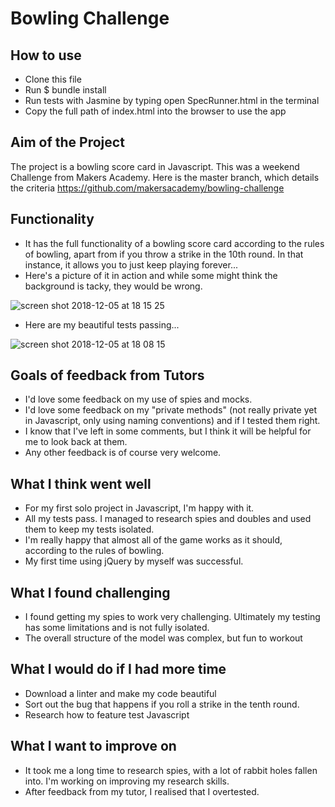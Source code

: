 
Bowling Challenge
=================

How to use
-----

* Clone this file
* Run $ bundle install 
* Run tests with Jasmine by typing open SpecRunner.html in the terminal
* Copy the full path of index.html into the browser to use the app

Aim of the Project
-----

The project is a bowling score card in Javascript. This was a weekend Challenge from Makers Academy. Here is the master branch, which details the criteria https://github.com/makersacademy/bowling-challenge

Functionality 
-----
* It has the full functionality of a bowling score card according to the rules of bowling, apart from if you throw a strike in the 10th round. In that instance, it allows you to just keep playing forever...
* Here's a picture of it in action and while some might think the background is tacky, they would be wrong. 


![screen shot 2018-12-05 at 18 15 25](https://user-images.githubusercontent.com/42243785/49534625-de7a5f00-f8b9-11e8-9795-de670286cdf3.png)



* Here are my beautiful tests passing...

![screen shot 2018-12-05 at 18 08 15](https://user-images.githubusercontent.com/42243785/49534495-8f342e80-f8b9-11e8-95de-9a52df747eeb.png)


Goals of feedback from Tutors 
-----
* I'd love some feedback on my use of spies and mocks.
* I'd love some feedback on my "private methods" (not really private yet in Javascript, only using naming conventions) and if I tested them right.
* I know that I've left in some comments, but I think it will be helpful for me to look back at them.
* Any other feedback is of course very welcome.

What I think went well
-----

* For my first solo project in Javascript, I'm happy with it. 
* All my tests pass. I managed to research spies and doubles and used them to keep my tests isolated.
* I'm really happy that almost all of the game works as it should, according to the rules of bowling. 
* My first time using jQuery by myself was successful.


What I found challenging
------

* I found getting my spies to work very challenging. Ultimately my testing has some limitations and is not fully isolated.
* The overall structure of the model was complex, but fun to workout

What I would do if I had more time
------
* Download a linter and make my code beautiful
* Sort out the bug that happens if you roll a strike in the tenth round. 
* Research how to feature test Javascript


What I want to improve on
-----
* It took me a long time to research spies, with a lot of rabbit holes fallen into. I'm working on improving my research skills.
* After feedback from my tutor, I realised that I overtested. 
